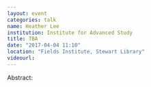 ```yaml
---
layout: event
categories: talk
name: Heather Lee
institution: Institute for Advanced Study
title: TBA
date: "2017-04-04 11:10"
location: "Fields Institute, Stewart Library"
videourl: 
---
```

Abstract:
